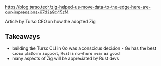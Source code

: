 https://blog.turso.tech/zig-helped-us-move-data-to-the-edge-here-are-our-impressions-67d3a9c45af4

Article by Turso CEO on how the adopted Zig

## Takeaways

- building the Turso CLI in Go was a conscious decision - Go has the best cross platform support; Rust is nowhere near as good
- many aspects of Zig will be appreciated by Rust devs